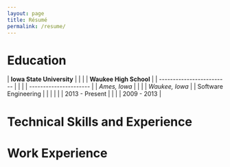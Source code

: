 ```yaml
---
layout: page
title: Résumé
permalink: /resume/
---
```


# Education

| **Iowa State University** | | | | **Waukee High School** |
| ------------------------- | | | | ---------------------- |
| *Ames, Iowa*              | | | | *Waukee, Iowa*         |
| Software Engineering      | | | |                        |
| 2013 - Present            | | | | 2009 - 2013            |


# Technical Skills and Experience

# Work Experience
